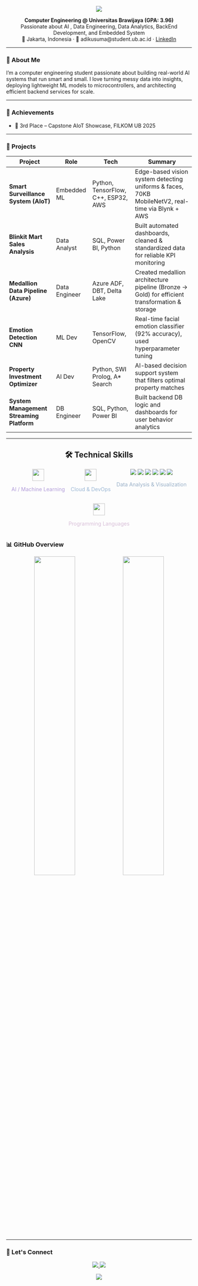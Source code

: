 <!-- Elegant GitHub README | Dark Pastel Theme -->

<p align="center">
  <img src="https://capsule-render.vercel.app/api?type=waving&height=180&color=gradient&text=Hi%20👋%20I'm%20Adi%20Kusuma&fontAlignY=40&fontColor=ffffff&fontSize=40&desc=Computer%20Engineering%20%7C%20ML%20%7C%20Data%20%7C%20BackEnd&descSize=20&descAlignY=60" />
</p>

<p align="center">
  <strong>Computer Engineering @ Universitas Brawijaya (GPA: 3.96)</strong><br>
  Passionate about AI , Data Engineering, Data Analytics, BackEnd Development, and Embedded System<br>
  📍 Jakarta, Indonesia · 📧 adikusuma@student.ub.ac.id · <a href="https://linkedin.com/in/adiikusuma">LinkedIn</a>
</p>

---

### 🌿 About Me

I’m a computer engineering student passionate about building real-world AI systems that run smart and small. I love turning messy data into insights, deploying lightweight ML models to microcontrollers, and architecting efficient backend services for scale.

---

### 🏅 Achievements

- 🥉 3rd Place – Capstone AIoT Showcase, FILKOM UB 2025  

---

### 🚀 Projects

| Project | Role | Tech | Summary |
|--------|------|------|---------|
| **Smart Surveillance System (AIoT)** | Embedded ML | Python, TensorFlow, C++, ESP32, AWS | Edge-based vision system detecting uniforms & faces, 70KB MobileNetV2, real-time via Blynk + AWS |
| **Blinkit Mart Sales Analysis** | Data Analyst | SQL, Power BI, Python | Built automated dashboards, cleaned & standardized data for reliable KPI monitoring |
| **Medallion Data Pipeline (Azure)** | Data Engineer | Azure ADF, DBT, Delta Lake | Created medallion architecture pipeline (Bronze → Gold) for efficient transformation & storage |
| **Emotion Detection CNN** | ML Dev | TensorFlow, OpenCV | Real-time facial emotion classifier (92% accuracy), used hyperparameter tuning |
| **Property Investment Optimizer** | AI Dev | Python, SWI Prolog, A* Search | AI-based decision support system that filters optimal property matches |
| **System Management Streaming Platform** | DB Engineer | SQL, Python, Power BI | Built backend DB logic and dashboards for user behavior analytics |

---

<h2 align="center">🛠️ Technical Skills</h2>

<div align="center" style="display: flex; flex-wrap: wrap; justify-content: center; gap: 16px;">

  <!-- AI/ML -->
  <div align="center">
    <img src="https://skillicons.dev/icons?i=python,tensorflow,keras,pytorch" height="32px" />
    <p style="color:#B19CD9">AI / Machine Learning</p>
  </div>

  <!-- Cloud & DevOps -->
  <div align="center">
    <img src="https://skillicons.dev/icons?i=aws,azure,docker,gcp" height="32px" />
    <p style="color:#9BB7D4">Cloud & DevOps</p>
  </div>

  <!-- Data Analysis -->
  <div align="center">
    <img src="https://img.shields.io/badge/Pandas-150458?style=flat&logo=pandas&logoColor=white" />
    <img src="https://img.shields.io/badge/Azure%20Data%20Bricks-150458?style=flat&logo=azuredatabricks&logoColor=white" />
    <img src="https://img.shields.io/badge/Sparks-150458?style=flat&logo=sparks&logoColor=white" />
    <img src="https://img.shields.io/badge/SQL-003B57?style=flat&logo=mysql&logoColor=white" />
    <img src="https://img.shields.io/badge/Power%20BI-F2C811?style=flat&logo=powerbi&logoColor=black" />
    <img src="https://img.shields.io/badge/Tableau-E97627?style=flat&logo=tableau&logoColor=white" />
    <p style="color:#98AFC7">Data Analysis & Visualization</p>
  </div>

  <!-- Programming Languages -->
  <div align="center">
    <img src="https://skillicons.dev/icons?i=cpp,java,js,nodejs" height="32px" />
    <p style="color:#D8BFD8">Programming Languages</p>
  </div>

</div>


### 📊 GitHub Overview

<div align="center">
  <img src="https://github-readme-stats.vercel.app/api?username=adiikusuma&show_icons=true&theme=vue-dark&hide_border=true" width="47%" />
  <img src="https://github-readme-stats.vercel.app/api/top-langs/?username=adiikusuma&layout=compact&theme=vue-dark&hide_border=true" width="47%" />
</div>

---

### 💌 Let's Connect

<p align="center">
  <a href="mailto:adikusuma@student.ub.ac.id">
    <img src="https://img.shields.io/badge/Email-adikusuma@student.ub.ac.id-7F7EFF?style=for-the-badge&logo=gmail&logoColor=white" />
  </a>
  <a href="https://linkedin.com/in/adiikusuma">
    <img src="https://img.shields.io/badge/LinkedIn-adiikusuma-8E7BEF?style=for-the-badge&logo=linkedin&logoColor=white" />
  </a>
</p>

<p align="center">
  <img src="https://capsule-render.vercel.app/api?type=waving&height=120&color=gradient&section=footer"/>
</p>
